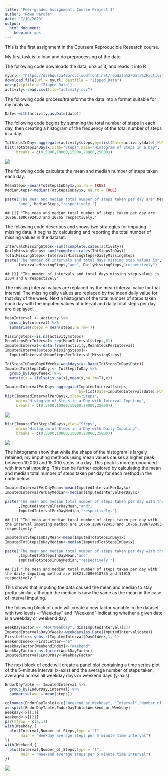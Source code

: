 ```yaml
---
title: 'Peer-graded Assignment: Course Project 1'
author: "Rown Parola"
date: "7/10/2020"
output: 
  html_document: 
    keep_md: yes
---
```




This is the first assignment in the Coursera Reproducible Research course.

My first task is to load and do preprocessing of the date.

The following code downloads the data, unzips it, and reads it into R


```r
myurl<- "https://d396qusza40orc.cloudfront.net/repdata%2Fdata%2Factivity.zip"
download.file(url = myurl, destfile = "Zipped_Data")
unzip(zipfile = "Zipped_Data")
activity<-read.csv(file="activity.csv")
```

The following code process/transforms the data into a format suitable for my
analysis.


```r
Date<-with(activity,as.Date(date))
```

The following code begins by summing the total number of steps in each day, then
creating a histogram of the frequency of the total number of steps in a day.


```r
TotStepsInDay<-aggregate(activity$steps,by=list(Date=activity$date),FUN=sum)
hist(TotStepsInDay$x,xlab="Steps",main="Histogram of Steps in a Day",
     breaks = c(0,5000,10000,15000,20000,25000))
```

![](PA1_template_files/figure-html/Histogram_of_steps_taken_each_day-1.png)<!-- -->

The following code calculate the mean and median number of steps taken each day.


```r
MeanSteps<-mean(TotStepsInDay$x,na.rm = TRUE)
MedianSteps<-median(TotStepsInDay$x, na.rm = TRUE)

paste("The mean and median total number of steps taken per day are",MeanSteps,
      "and", MedianSteps,"respectively.")
```

```
## [1] "The mean and median total number of steps taken per day are 10766.1886792453 and 10765 respectively."
```

The following code describes and shows two strategies for imputing missing data. 
It begins by calculating and reporting the total number of missing values in the
dataset. 

```r
IntervalsMissingSteps<-sum(!complete.cases(activity))
DailyMissingSteps<-sum(!complete.cases(TotStepsInDay))
TotalMissingSteps<-IntervalsMissingSteps+DailyMissingSteps
paste("The number of intervals and total days missing step values is",
      IntervalsMissingSteps,"and", DailyMissingSteps,"respectively")
```

```
## [1] "The number of intervals and total days missing step values is 2304 and 8 respectively"
```

The missing interval values are replaced by the mean interval value for that
interval. The missing daily values are replaced by the mean daily value for 
that day of the week. Next a histogram of the total number of steps taken each 
day with the imputed values of interval and daily total steps per day are 
displayed.


```r
MeanInterval <- activity %>%
  group_by(interval) %>%
  summarise(steps = mean(steps,na.rm=T))

MissingSteps<-is.na(activity$steps)
MeanStepsPerInterval<-rep(MeanInterval$steps,61)
ImputedInterval<-data.frame(activity,MeanStepsPerInterval)
ImputedInterval$steps[MissingSteps]<-
  ImputedInterval$MeanStepsPerInterval[MissingSteps]

TotStepsInDay$DayOfWeek<-weekdays(as.Date(TotStepsInDay$Date))
ImputedTotStepsInDay <- TotStepsInDay %>%
  group_by(DayOfWeek) %>%
  mutate(x = ifelse(is.na(x),mean(x,na.rm=T),x))

ImputedIntervalPerDay<-aggregate(ImputedInterval$steps,
                                 by=list(Date=ImputedInterval$date),FUN=sum)
hist(ImputedIntervalPerDay$x,xlab="Steps",
     main="Histogram of Steps in a Day with Interval Imputing",
     breaks = c(0,5000,10000,15000,20000,25000))
```

![](PA1_template_files/figure-html/Imputing_missing_values-1.png)<!-- -->

```r
hist(ImputedTotStepsInDay$x,xlab="Steps",
     main="Histogram of Steps in a Day with Daily Imputing",
     breaks = c(0,5000,10000,15000,20000,25000))
```

![](PA1_template_files/figure-html/Imputing_missing_values-2.png)<!-- -->

The histograms show that while the shape of the histogram is largely retained, 
my imputing methods using mean values causes a higher peak between 10,000 and
15,000 steps in a day. This peak is more pronounced with interval imputing.
This can be further explored by calculating the mean and median 
total number of steps taken per day for each method in the code below.


```r
ImputedIntervalPerDayMean<-mean(ImputedIntervalPerDay$x)
ImputedIntervalPerDayMedian<-median(ImputedIntervalPerDay$x)

paste("The mean and median total number of steps taken per day with the interval imputing method are"
      ,ImputedIntervalPerDayMean,"and", 
      ImputedIntervalPerDayMedian,"respectively.")
```

```
## [1] "The mean and median total number of steps taken per day with the interval imputing method are 10766.1886792453 and 10766.1886792453 respectively."
```

```r
ImputedTotStepsInDayMean<-mean(ImputedTotStepsInDay$x)
ImputedTotStepsInDayMedian<-median(ImputedTotStepsInDay$x)

paste("The mean and median total number of steps taken per day with the daily imputing method are"
      ,ImputedTotStepsInDayMean,"and", 
      ImputedTotStepsInDayMedian,"respectively.")
```

```
## [1] "The mean and median total number of steps taken per day with the daily imputing method are 10821.2096018735 and 11015 respectively."
```

This shows that imputing the data caused the mean and median to stay pretty
similar, although the median is now the same as the mean in the case of
interval imputing.

The following block of code will create a new factor variable in the dataset 
with two levels – “Weekday” and “Weekend” indicating whether a given date is a 
weekday or weekend day.


```r
WeekDayFactor <- rep("Weekday", dim(ImputedInterval)[1])
ImputedInterval$DayOfWeek<-weekdays(as.Date(ImputedInterval$date))
FirstLetter<-substr(ImputedInterval$DayOfWeek,1, 1)
WeekendIndex<-FirstLetter=="S"
WeekDayFactor[WeekendIndex]<-"Weekend"
WeekDayFactor<-as.factor(WeekDayFactor)
ImputedInterval$EndOrDay<-WeekDayFactor
```

The next block of code will create a panel plot containing a time series plot of
the 5-minute interval (x-axis) and the average number of steps taken, averaged
across all weekday days or weekend days (y-axis).


```r
EndorDayTable <- ImputedInterval %>%
  group_by(EndOrDay,interval) %>%
  summarise(ave = mean(steps))

colnames(EndorDayTable)<-c("Weekend_or_Weekday", "Interval","Number_of_Steps")
x<-split(EndorDayTable,EndorDayTable$Weekend_or_Weekday)
Weekday<-x[[1]]
Weekend<-x[[2]]
par(mfrow = c(2,1))
with(Weekday,{
  plot(Interval,Number_of_Steps,type = "l",
       main = "Weekday average steps per 5 minute time interval")
})
with(Weekend,{
  plot(Interval,Number_of_Steps,type = "l",
       main = "Weekend average steps per 5 minute time interval")
})
```

![](PA1_template_files/figure-html/Creating_a_plot_showing_differences_in_activity_patterns-1.png)<!-- -->
